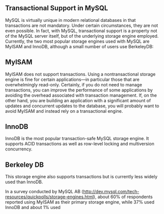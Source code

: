 ## Transactional Support in MySQL

MySQL is virtually unique in modern relational databases in that transactions are not mandatory. Under certain circumstances, they are not even possible. In fact, with MySQL, transactional support is a property not of the MySQL server itself, but of the underlying storage engine employed. Currently, the two most popular storage engines used with MySQL are MyISAM and InnoDB, although a small number of users use BerkeleyDB:

## MyISAM

MyISAM does not support transactions. Using a nontransactional storage engine is fine for certain applications—in particular those that are overwhelmingly read-only. Certainly, if you do not need to manage transactions, you can improve the performance of some applications by avoiding the overhead associated with transaction management. If, on the other hand, you are building an application with a significant amount of updates and concurrent updates to the database, you will probably want to avoid MyISAM and instead rely on a transactional engine.

## InnoDB

InnoDB is the most popular transaction-safe MySQL storage engine. It supports ACID transactions as well as row-level locking and multiversion concurrency.

## Berkeley DB
This storage engine also supports transactions but is currently less widely used than InnoDB.

In a survey conducted by MySQL AB (http://dev.mysql.com/tech-resources/quickpolls/storage-engines.html), about 60% of respondents reported using MyISAM as their primary storage engine, while 37% used InnoDB and about 1% used

